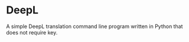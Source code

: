 # DeepL

A simple DeepL translation command line program written in Python that does not require key.

